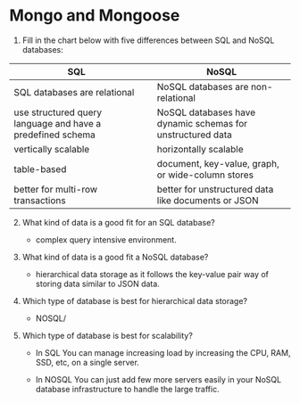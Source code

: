 # Mongo and Mongoose

1. Fill in the chart below with five differences between SQL and NoSQL databases:

|   SQL |    |  NoSQL|
|------ |------ |------ |
|SQL databases are relational |    |  NoSQL databases are non-relational  |
|use structured query language and have a predefined schema    |    | NoSQL databases have dynamic schemas for unstructured data   |
|vertically scalable    |    | horizontally scalable   |
|table-based    |    | document, key-value, graph, or wide-column stores   |
|better for multi-row transactions    |    | better for unstructured data like documents or JSON   |

2. What kind of data is a good fit for an SQL database?
    * complex query intensive environment.

3. What kind of data is a good fit a NoSQL database?
    * hierarchical data storage as it follows the key-value pair way of storing data similar to JSON data.

4. Which type of database is best for hierarchical data storage?

    * NOSQL/

5. Which type of database is best for scalability?
    * In SQL You can manage increasing load by increasing the CPU, RAM, SSD, etc, on a single server.

    * In NOSQL  You can just add few more servers easily in your NoSQL database infrastructure to handle the large traffic.
